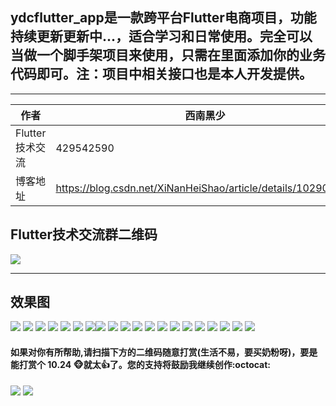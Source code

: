 ## ydcflutter_app是一款跨平台Flutter电商项目，功能持续更新更新中...，适合学习和日常使用。完全可以当做一个脚手架项目来使用，只需在里面添加你的业务代码即可。注：项目中相关接口也是本人开发提供。

****

|作者|西南黑少|
|---|---
|Flutter技术交流|429542590
|博客地址|https://blog.csdn.net/XiNanHeiShao/article/details/102906322

## Flutter技术交流群二维码

![](https://github.com/dechengyang/ydc_flutter_app/blob/master/picture/ydc_qq.png) 

****

## 效果图

![](https://github.com/dechengyang/ydc_flutter_app/blob/master/picture/page/login_page.png) ![](https://github.com/dechengyang/ydc_flutter_app/blob/master/picture/page/my_page.png)
![](https://github.com/dechengyang/ydc_flutter_app/blob/master/picture/page/register_page.png) ![](https://github.com/dechengyang/ydc_flutter_app/blob/master/picture/page/home_page.png)
![](https://github.com/dechengyang/ydc_flutter_app/blob/master/picture/page/goodsdetail_page.png) ![](https://github.com/dechengyang/ydc_flutter_app/blob/master/picture/page/shopping_detail_page2.png)
![](https://github.com/dechengyang/ydc_flutter_app/blob/master/picture/page/shoppingcart_page.png)![](https://github.com/dechengyang/ydc_flutter_app/blob/master/picture/page/category_page.png) 
![](https://github.com/dechengyang/ydc_flutter_app/blob/master/picture/page/dialog01.png) 
![](https://github.com/dechengyang/ydc_flutter_app/blob/master/picture/page/dialog02.png)  ![](https://github.com/dechengyang/ydc_flutter_app/blob/master/picture/page/dialog02_1.png)
![](https://github.com/dechengyang/ydc_flutter_app/blob/master/picture/page/dialog03.png)  ![](https://github.com/dechengyang/ydc_flutter_app/blob/master/picture/page/dialog04.png)
![](https://github.com/dechengyang/ydc_flutter_app/blob/master/picture/page/dialog05.png)  ![](https://github.com/dechengyang/ydc_flutter_app/blob/master/picture/page/dialog06.png) 
![](https://github.com/dechengyang/ydc_flutter_app/blob/master/picture/page/dialog07.png)  ![](https://github.com/dechengyang/ydc_flutter_app/blob/master/picture/page/dialog08.png)
![](https://github.com/dechengyang/ydc_flutter_app/blob/master/picture/page/dialog09.png)  ![](https://github.com/dechengyang/ydc_flutter_app/blob/master/picture/page/dialog10.png)
![](https://github.com/dechengyang/ydc_flutter_app/blob/master/picture/page/dialog11.png)  


#### 如果对你有所帮助,请扫描下方的二维码随意打赏(生活不易，要买奶粉呀)，要是能打赏个 10.24 :monkey_face:就太:thumbsup:了。您的支持将鼓励我继续创作:octocat:

![](https://github.com/dechengyang/ydc_flutter_app/blob/master/picture/weixin_pay.png) ![](https://github.com/dechengyang/ydc_flutter_app/blob/master/picture/ali_pay.png)